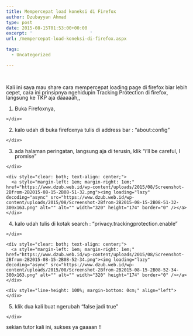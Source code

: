 ```yaml
---
title: Mempercepat load koneksi di Firefox
author: Dzubayyan Ahmad
type: post
date: 2015-08-15T01:53:00+00:00
excerpt: '						'
url: /mempercepat-load-koneksi-di-firefox.aspx

tags:
  - Uncategorized

---
```

&nbsp;

<div style="line-height: 100%; margin-bottom: 0cm;" align="left">
  Kali ini saya mau share cara mempercepat loading page di firefox biar lebih cepet, cara ini prinsipnya ngehidupin Tracking Protection di firefox, langsung ke TKP aja daaaaah,,
</div>

<div style="line-height: 100%; margin-bottom: 0cm;" align="left">
</div>

  1. <div style="line-height: 100%; margin-bottom: 0cm;" align="left">
      Buka Firefoxnya,
    </div>

  2. <div style="line-height: 100%; margin-bottom: 0cm;" align="left">
      kalo udah di buka firefoxnya tulis di address bar : “about:config” <tanpa spasi>
    </div>

  3. <div style="line-height: 100%; margin-bottom: 0cm;" align="left">
      ada halaman peringatan, langsung aja di terusin, klik “i&#8217;ll be careful, I promise” <kotak biru>
    </div>
    
    <div style="clear: both; text-align: center;">
      <a style="margin-left: 1em; margin-right: 1em;" href="https://www.dzub.web.id/wp-content/uploads/2015/08/Screenshot-2Bfrom-2B2015-08-15-2B08-51-32.png"><img loading="lazy" decoding="async" src="https://www.dzub.web.id/wp-content/uploads/2015/08/Screenshot-2Bfrom-2B2015-08-15-2B08-51-32-300x163.png" alt="" alt="" width="320" height="174" border="0" /></a>
    </div>

  4. <div style="line-height: 100%; margin-bottom: 0cm;" align="left">
      kalo udah tulis di kotak search : “privacy.trackingprotection.enable” <tanpa petik>
    </div>
    
    <div style="clear: both; text-align: center;">
      <a style="margin-left: 1em; margin-right: 1em;" href="https://www.dzub.web.id/wp-content/uploads/2015/08/Screenshot-2Bfrom-2B2015-08-15-2B08-52-34.png"><img loading="lazy" decoding="async" src="https://www.dzub.web.id/wp-content/uploads/2015/08/Screenshot-2Bfrom-2B2015-08-15-2B08-52-34-300x163.png" alt="" alt="" width="320" height="174" border="0" /></a>
    </div>
    
    <div style="line-height: 100%; margin-bottom: 0cm;" align="left">
    </div>

  5. <div style="line-height: 100%; margin-bottom: 0cm;" align="left">
      klik dua kali buat ngerubah “false jadi true”
    </div>

<div style="line-height: 100%; margin-bottom: 0cm;" align="left">
</div>

<div style="line-height: 100%; margin-bottom: 0cm;" align="left">
  sekian tutor kali ini, sukses ya gaaaan !!
</div>